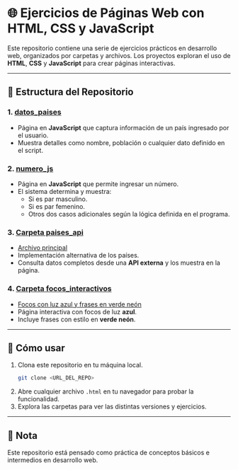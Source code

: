 # 🌐 Ejercicios de Páginas Web con HTML, CSS y JavaScript

Este repositorio contiene una serie de ejercicios prácticos en desarrollo web, organizados por carpetas y archivos. Los proyectos exploran el uso de **HTML**, **CSS** y **JavaScript** para crear páginas interactivas.

---

## 📁 Estructura del Repositorio

### 1. [datos_paises](./datos_paises.html)  
- Página en **JavaScript** que captura información de un país ingresado por el usuario.
- Muestra detalles como nombre, población o cualquier dato definido en el script.

### 2. [numero_js](./numero_js.html)  
- Página en **JavaScript** que permite ingresar un número.
- El sistema determina y muestra:
  - Si es par masculino.
  - Si es par femenino.
  - Otros dos casos adicionales según la lógica definida en el programa.

### 3. [Carpeta paises_api](./paises_api/)   
- [Archivo principal](./paises_api/index.html)
- Implementación alternativa de los países.
- Consulta datos completos desde una **API externa** y los muestra en la página.

### 4. [Carpeta focos_interactivos](./focos_interactivos/)  
- [Focos con luz azul y frases en verde neón](./focos_interactivos/Focoindex.html)
- Página interactiva con focos de luz **azul**.
- Incluye frases con estilo en **verde neón**.

---

## 🚀 Cómo usar
1. Clona este repositorio en tu máquina local.
   ```bash
   git clone <URL_DEL_REPO>
   ```
2. Abre cualquier archivo `.html` en tu navegador para probar la funcionalidad.
3. Explora las carpetas para ver las distintas versiones y ejercicios.

---

## 📌 Nota
Este repositorio está pensado como práctica de conceptos básicos e intermedios en desarrollo web.
